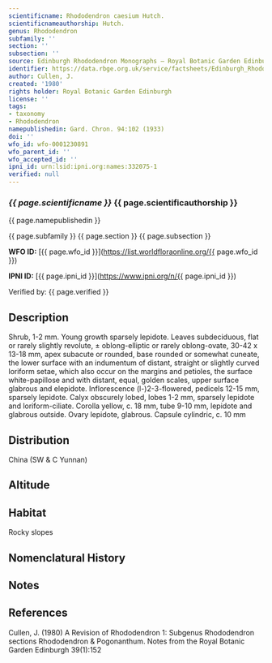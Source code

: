 ```yaml
---
scientificname: Rhododendron caesium Hutch.
scientificnameauthorship: Hutch.
genus: Rhododendron
subfamily: ''
section: ''
subsection: ''
source: Edinburgh Rhododendron Monographs – Royal Botanic Garden Edinburgh
identifier: https://data.rbge.org.uk/service/factsheets/Edinburgh_Rhododendron_Monographs.xhtml
author: Cullen, J.
created: '1980'
rights holder: Royal Botanic Garden Edinburgh
license: ''
tags:
- taxonomy
- Rhododendron
namepublishedin: Gard. Chron. 94:102 (1933)
doi: ''
wfo_id: wfo-0001230891
wfo_parent_id: ''
wfo_accepted_id: ''
ipni_id: urn:lsid:ipni.org:names:332075-1
verified: null
---
```

### _{{ page.scientificname }}_ {{ page.scientificauthorship }}
 {{ page.namepublishedin }}

{{ page.subfamily }} {{ page.section }} {{ page.subsection }}

**WFO ID:** [{{ page.wfo_id }}](https://list.worldfloraonline.org/{{ page.wfo_id }})

**IPNI ID:** [{{ page.ipni_id }}](https://www.ipni.org/n/{{ page.ipni_id }})

Verified by: {{ page.verified }}



## Description
Shrub, 1-2 mm. Young growth sparsely lepidote. Leaves subdeciduous, flat or rarely slightly revolute, ± oblong-elliptic or rarely oblong-ovate, 30-42 x 13-18 mm, apex subacute or rounded, base rounded or somewhat cuneate, the lower surface with an indumentum of distant, straight or slightly curved loriform setae, which also occur on the margins and petioles, the surface white-papillose and with distant, equal, golden scales, upper surface glabrous and elepidote. Inflorescence (l-)2-3-flowered, pedicels 12-15 mm, sparsely lepidote. Calyx obscurely lobed, lobes 1-2 mm, sparsely lepidote and loriform-ciliate. Corolla yellow, c. 18 mm, tube 9-10 mm, lepidote and glabrous outside. Ovary lepidote, glabrous. Capsule cylindric, c. 10 mm

## Distribution
China (SW & C Yunnan)

## Altitude


## Habitat
Rocky slopes

## Nomenclatural History

                       
## Notes


## References

Cullen, J. (1980) A Revision of Rhododendron 1: Subgenus Rhododendron sections Rhododendron & Pogonanthum. Notes from the Royal Botanic Garden Edinburgh 39(1):152
